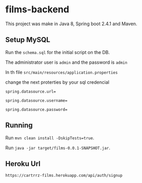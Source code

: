 # films-backend

This project was make in Java 8, Spring boot 2.4.1 and Maven.

## Setup MySQL

Run the `schema.sql` for the initial script on the DB.

The administrator user is `admin` and the password is `admin`

In th file `src/main/resources/application.properties`

change the next proterties by your sql credencial

`spring.datasource.url=`

`spring.datasource.username=`

`spring.datasource.password=`


## Running

Run `mvn clean install -DskipTests=true`.

Run `java -jar target/films-0.0.1-SNAPSHOT.jar`.

## Heroku Url

`https://cartrrz-films.herokuapp.com/api/auth/signup`
